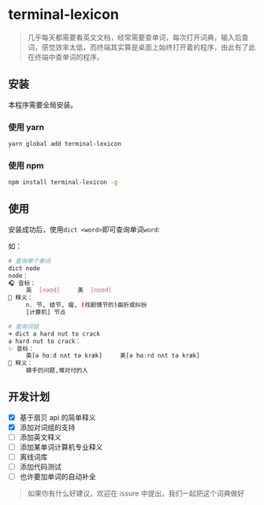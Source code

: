 # terminal-lexicon

> 几乎每天都需要看英文文档，经常需要查单词，每次打开词典，输入后查词，感觉效率太低，而终端其实算是桌面上始终打开着的程序，由此有了此在终端中查单词的程序。

## 安装

本程序需要全局安装。

### 使用 yarn

```bash
yarn global add terminal-lexicon
```

### 使用 npm

```bash
npm install terminal-lexicon -g
```

## 使用

安装成功后，使用`dict <word>`即可查询单词`word`:

如：

```bash
# 查询单个单词
dict node
node：
🎧 音标：
     英  [nəʊd]     美  [noʊd]
🌈 释义：
     n. 节, 结节, 瘤, (戏剧情节的)曲折或纠纷
     [计算机] 节点
```

```bash
# 查询词组
➜ dict a hard nut to crack
a hard nut to crack：
✨ 音标：
     英[ə hɑːd nʌt tə kræk]     美[ə hɑːrd nʌt tə kræk]
🌈 释义：
     棘手的问题,难对付的人
```

## 开发计划

* [x] 基于扇贝 api 的简单释义
* [x] 添加对词组的支持
* [ ] 添加英文释义
* [ ] 添加某单词计算机专业释义
* [ ] 离线词库
* [ ] 添加代码测试
* [ ] 也许要加单词的自动补全

> 如果你有什么好建议，欢迎在 issure 中提出，我们一起把这个词典做好
